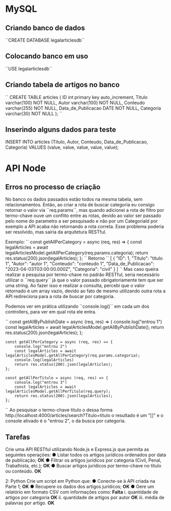 # MySQL 

## Criando banco de dados

``CREATE DATABASE legalarticlesdb´´

## Colocando banco em uso 

´´USE legalarticlesdb´´

## Criando tabela de artigos no banco

´´
CREATE TABLE articles (
ID int primary key auto_increment,
Titulo varchar(100) NOT NULL,
Autor varchar(100) NOT NULL,
Conteudo varchar(255) NOT NULL,
Data_de_Publicacao DATE NOT NULL,
Categoria varchar(30) NOT NULL
);
´´

## Inserindo alguns dados para teste

INSERT INTO articles (Titulo, Autor, Conteudo, Data_de_Publicacao, Categoria)
VALUES (value, value, value, value, value);

# API Node






## Erros no processo de criação

No banco os dados passados estão todos na mesma tabela, sem relacionamentos. Então, ao criar a rota de buscar categoria eu consigo retornar o valor via ´´req.params´´, mas quando adicionei a rota de filtro por termo-chave ouve um conflito entre as rotas, devido ao valor ser passado pelo nome do parametro a ser pesquisado e não por um CategoriaId por exemplo a API acaba não retornando a rota correta. Esse problema poderia ser resolvido, mas sairia da arquitetura RESTful.

Exemplo:
´´
 const getAllPerCategory = async (req, res) => {
        const legalArticles = await legalArticlesModel.getAllPerCategory(req.params.categoria);
        return res.status(200).json(legalArticles);
    };
´´
Retorno
´´
[
    {
        "ID": 1,
        "Titulo": "titulo 1",
        "Autor": "autor 1",
        "Conteudo": "conteudo 1",
        "Data_de_Publicacao": "2023-04-03T03:00:00.000Z",
        "Categoria": "civil"
    }
]
´´
Mas caso queira realizar a pesquisa por termo-chave no padrão RESTful, seria necessário utilizar o ´´req.query´´ já que o valor passado obrigatoriamente tem que ser uma string. Ao fazer isso e realizar a consulta, percebi que o valor retornado é um array vazio, devido ao fato de mesmo utilizando outra rota a API redireciona para a rota de buscar por categoria.

Podemos ver em prática utilizando ´´console.log()´´ em cada um dos controllers, para ver em qual rota ele entra.

´´
const getAllByPublishDate = async (req, res) => {
        console.log("entrou 1")
        const legalArticles = await legalArticlesModel.getAllByPublishDate();
        return res.status(200).json(legalArticles);
    };
    
    const getAllPerCategory = async (req, res) => {
        console.log("entrou 2")
        const legalArticles = await legalArticlesModel.getAllPerCategory(req.params.categoria);
        console.log(legalArticles)
        return res.status(200).json(legalArticles);
    };
    
    const getAllPerTitulo = async (req, res) => {
        console.log("entrou 3")
        const legalArticles = await legalArticlesModel.getAllPerTitulo(req.query);
        return res.status(200).json(legalArticles);
    };
´´
Ao pesquisar o termo-chave titulo o dessa forma http://localhost:4000/articles/search?Titulo=titulo o resultado é um "[]" e o console ativado é o "entrou 2", o da busca por categoria.


## Tarefas
Crie uma API RESTful utilizando Node.js e Express.js que permita as seguintes
operações:
● Listar todos os artigos jurídicos ordenados por data de publicação; **OK**
● Filtrar os artigos jurídicos por categoria (Civil, Penal, Trabalhista, etc.); **OK**
● Buscar artigos jurídicos por termo-chave no título ou conteúdo. **OK**

 2: Python
Crie um script em Python que:
● Conecte-se à API criada na Parte 1; **OK**
● Recupere os dados dos artigos jurídicos; **OK**
● Gere um relatório em formato CSV com informações como: **Falta**
i. quantidade de artigos por categoria **OK**
ii. quantidade de artigos por autor **OK**
iii. média de palavras por artigo. **OK**